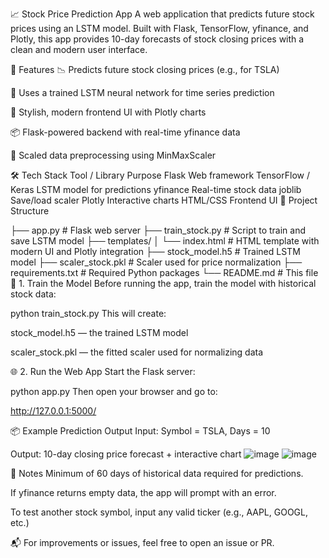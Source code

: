 📈 Stock Price Prediction App
A web application that predicts future stock prices using an LSTM model. Built with Flask, TensorFlow, yfinance, and Plotly, this app provides 10-day forecasts of stock closing prices with a clean and modern user interface.

🚀 Features
📉 Predicts future stock closing prices (e.g., for TSLA)

🤖 Uses a trained LSTM neural network for time series prediction

🎨 Stylish, modern frontend UI with Plotly charts

📦 Flask-powered backend with real-time yfinance data

🧠 Scaled data preprocessing using MinMaxScaler

🛠 Tech Stack
Tool / Library	Purpose
Flask	Web framework
TensorFlow / Keras	LSTM model for predictions
yfinance	Real-time stock data
joblib	Save/load scaler
Plotly	Interactive charts
HTML/CSS	Frontend UI
📂 Project Structure

├── app.py               # Flask web server
├── train_stock.py       # Script to train and save LSTM model
├── templates/
│   └── index.html       # HTML template with modern UI and Plotly integration
├── stock_model.h5       # Trained LSTM model
├── scaler_stock.pkl     # Scaler used for price normalization
├── requirements.txt     # Required Python packages
└── README.md            # This file
🧪 1. Train the Model
Before running the app, train the model with historical stock data:

python train_stock.py
This will create:

stock_model.h5 — the trained LSTM model

scaler_stock.pkl — the fitted scaler used for normalizing data

🌐 2. Run the Web App
Start the Flask server:

python app.py
Then open your browser and go to:

http://127.0.0.1:5000/

📦 Example Prediction Output
Input: Symbol = TSLA, Days = 10

Output: 10-day closing price forecast + interactive chart
![image](https://github.com/user-attachments/assets/c2e27a3e-278c-4c4b-8313-4c4f0a58232d)
![image](https://github.com/user-attachments/assets/1a8aa423-9b6e-4388-af73-6fbc581d25c6)

📌 Notes
Minimum of 60 days of historical data required for predictions.

If yfinance returns empty data, the app will prompt with an error.

To test another stock symbol, input any valid ticker (e.g., AAPL, GOOGL, etc.)

📬 
For improvements or issues, feel free to open an issue or PR.
